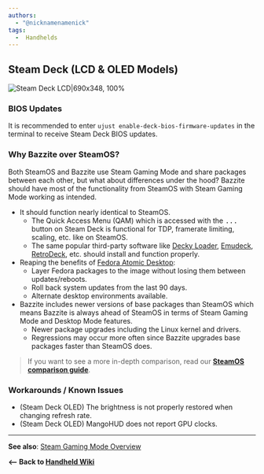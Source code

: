 ```yaml
---
authors:
  - "@nicknamenamenick"
tags:
  -  Handhelds
---
```


<!-- ANCHOR: METADATA -->
<!--{"url_discourse": "https://universal-blue.discourse.group/docs?topic=1849", "fetched_at": "2024-09-03 16:43:16.550432+00:00"}-->
<!-- ANCHOR_END: METADATA -->

## Steam Deck (LCD & OLED Models)

![Steam Deck LCD|690x348, 100%](../../img/Steam_Deck_LCD.jpeg)

### BIOS Updates
It is recommended to enter `ujust enable-deck-bios-firmware-updates` in the terminal to receive Steam Deck BIOS updates.

### Why Bazzite over SteamOS?

Both SteamOS and Bazzite use Steam Gaming Mode and share packages between each other, but what about differences under the hood?  Bazzite should have most of the functionality from SteamOS with Steam Gaming Mode working as intended.

- It should function nearly identical to SteamOS.
  - The Quick Access Menu (QAM) which is accessed with the <kbd>...</kbd> button on Steam Deck is functional for TDP, framerate limiting, scaling, etc. like on SteamOS.
  - The same popular third-party software like [Decky Loader](https://decky.xyz/), [Emudeck](https://www.emudeck.com/), [RetroDeck](https://retrodeck.net/), etc. should install and function properly.
- Reaping the benefits of [Fedora Atomic Desktop](https://fedoraproject.org/atomic-desktops/):
  - Layer Fedora packages to the image without losing them between updates/reboots.
  - Roll back system updates from the last 90 days.
  - Alternate desktop environments available.
- Bazzite includes newer versions of base packages than SteamOS which means Bazzite is always ahead of SteamOS in terms of Steam Gaming Mode and Desktop Mode features.
  - Newer package upgrades including the Linux kernel and drivers.
  - Regressions may occur more often since Bazzite upgrades base packages faster than SteamOS does.

>If you want to see a more in-depth comparison, read our [**SteamOS comparison guide**](/General/SteamOS_Comparison.md).

### Workarounds / Known Issues

- (Steam Deck OLED) The brightness is not properly restored when changing refresh rate.
- (Steam Deck OLED) MangoHUD does not report GPU clocks.

<hr>

**See also**: [Steam Gaming Mode Overview](../Steam_Gaming_Mode.md)

**<-- Back to [Handheld Wiki](./index.md)**
